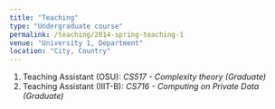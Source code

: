 ```yaml
---
title: "Teaching"
type: "Undergraduate course"
permalink: /teaching/2014-spring-teaching-1
venue: "University 1, Department"
location: "City, Country"
---
```


1. Teaching Assistant (OSU): _CS517 - Complexity theory (Graduate)_
2. Teaching Assistant (IIIT-B): _CS716 - Computing on Private Data (Graduate)_

